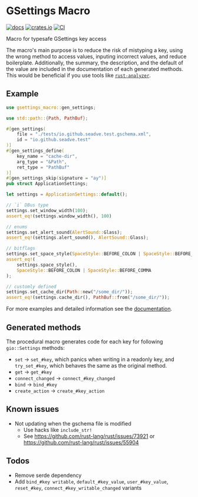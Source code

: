# GSettings Macro

[![docs](https://docs.rs/gsettings-macro/badge.svg)](https://docs.rs/gsettings-macro/)
[![crates.io](https://img.shields.io/crates/v/gsettings-macro)](https://crates.io/crates/gsettings-macro)
[![CI](https://github.com/SeaDve/gsettings-macro/actions/workflows/ci.yml/badge.svg)](https://github.com/SeaDve/gsettings-macro/actions/workflows/ci.yml)

Macro for typesafe GSettings key access

The macro's main purpose is to reduce the risk of mistyping a key,
using the wrong method to access values, inputing incorrect values,
and reduce boilerplate. Additionally, the summary, the
description, and the default of the value are included in the
documentation of each generated methods. This would be beneficial
if you use tools like [`rust-analyzer`](https://rust-analyzer.github.io/).

## Example

```rust
use gsettings_macro::gen_settings;

use std::path::{Path, PathBuf};

#[gen_settings(
    file = "./tests/io.github.seadve.test.gschema.xml",
    id = "io.github.seadve.test"
)]
#[gen_settings_define(
    key_name = "cache-dir",
    arg_type = "&Path",
    ret_type = "PathBuf"
)]
#[gen_settings_skip(signature = "ay")]
pub struct ApplicationSettings;

let settings = ApplicationSettings::default();

// `i` DBus type
settings.set_window_width(100);
assert_eq!(settings.window_width(), 100)

// enums
settings.set_alert_sound(AlertSound::Glass);
assert_eq!(settings.alert_sound(), AlertSound::Glass);

// bitflags
settings.set_space_style(SpaceStyle::BEFORE_COLON | SpaceStyle::BEFORE_COMMA);
assert_eq!(
    settings.space_style(),
    SpaceStyle::BEFORE_COLON | SpaceStyle::BEFORE_COMMA
);

// customly defined
settings.set_cache_dir(Path::new("/some_dir/"));
assert_eq!(settings.cache_dir(), PathBuf::from("/some_dir/"));
```

For more examples and detailed information see the
[documentation](https://seadve.github.io/gsettings-macro/gsettings_macro/attr.gen_settings.html).

## Generated methods

The procedural macro generates code for each key for following
`gio::Settings` methods:

* `set` -> `set_#key`, which panics when writing in a readonly
key, and `try_set_#key`, which behaves the same as the original method.
* `get` -> `get_#key`
* `connect_changed` -> `connect_#key_changed`
* `bind` -> `bind_#key`
* `create_action` -> `create_#key_action`

## Known issues

* Not updating when the gschema file is modified
  * Use hacks like `include_str!`
  * See https://github.com/rust-lang/rust/issues/73921 or https://github.com/rust-lang/rust/issues/55904

## Todos

* Remove serde dependency
* Add `bind_#key writable`, `default_#key_value`, `user_#key_value`, `reset_#key`, `connect_#key_writable_changed` variants
